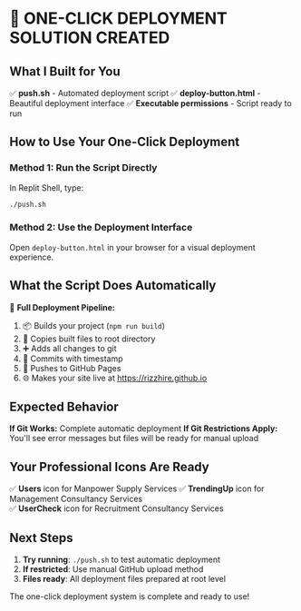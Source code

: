 # 🚀 ONE-CLICK DEPLOYMENT SOLUTION CREATED

## What I Built for You

✅ **push.sh** - Automated deployment script
✅ **deploy-button.html** - Beautiful deployment interface
✅ **Executable permissions** - Script ready to run

## How to Use Your One-Click Deployment

### Method 1: Run the Script Directly
In Replit Shell, type:
```bash
./push.sh
```

### Method 2: Use the Deployment Interface
Open `deploy-button.html` in your browser for a visual deployment experience.

## What the Script Does Automatically

🔄 **Full Deployment Pipeline:**
1. 📦 Builds your project (`npm run build`)
2. 📁 Copies built files to root directory
3. ➕ Adds all changes to git
4. 💾 Commits with timestamp
5. 🚀 Pushes to GitHub Pages
6. 🌐 Makes your site live at https://rizzhire.github.io

## Expected Behavior

**If Git Works:** Complete automatic deployment
**If Git Restrictions Apply:** You'll see error messages but files will be ready for manual upload

## Your Professional Icons Are Ready

✅ **Users** icon for Manpower Supply Services
✅ **TrendingUp** icon for Management Consultancy Services  
✅ **UserCheck** icon for Recruitment Consultancy Services

## Next Steps

1. **Try running**: `./push.sh` to test automatic deployment
2. **If restricted**: Use manual GitHub upload method
3. **Files ready**: All deployment files prepared at root level

The one-click deployment system is complete and ready to use!